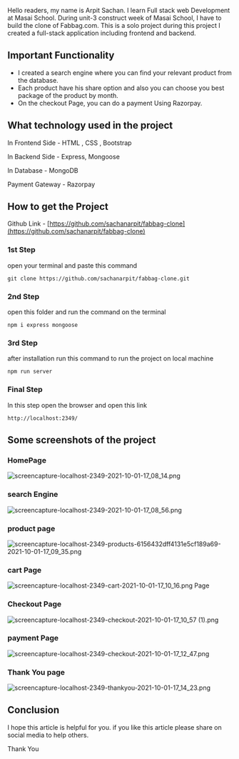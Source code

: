 Hello readers, my name is Arpit Sachan. I learn Full stack web Development at Masai School. During unit-3 construct week of Masai School, I have to build the clone of Fabbag.com. This is a solo project during this project I created a full-stack application including frontend and backend.

## Important Functionality

- I created a search engine where you can find your relevant product from the database. 
- Each product have his share option and also you can choose you best package of the product by month.
- On the checkout Page, you can do a payment Using Razorpay.

## What technology used in the project

In Frontend Side - HTML , CSS , Bootstrap

In Backend Side - Express, Mongoose

In Database -  MongoDB

Payment Gateway - Razorpay

## How to get the Project 

Github Link -  [https://github.com/sachanarpit/fabbag-clone](https://github.com/sachanarpit/fabbag-clone) 


### 1st Step

open your terminal and paste this command


```
git clone https://github.com/sachanarpit/fabbag-clone.git
```



### 2nd Step

open this folder and run the command on the terminal

```
npm i express mongoose
``` 

### 3rd Step

after installation run this command to run the project on local machine


```
npm run server

``` 

### Final Step

In this step open the browser and open this link


```
http://localhost:2349/
``` 


## Some screenshots of the project

### HomePage


![screencapture-localhost-2349-2021-10-01-17_08_14.png](https://cdn.hashnode.com/res/hashnode/image/upload/v1633088312826/8V_XldDb4.png)


### search Engine

![screencapture-localhost-2349-2021-10-01-17_08_56.png](https://cdn.hashnode.com/res/hashnode/image/upload/v1633088356473/Ah-2S9vXv.png)

### product page


![screencapture-localhost-2349-products-6156432dff4131e5cf189a69-2021-10-01-17_09_35.png](https://cdn.hashnode.com/res/hashnode/image/upload/v1633088387724/KGxFSQQM3.png)


### cart Page
![screencapture-localhost-2349-cart-2021-10-01-17_10_16.png](https://cdn.hashnode.com/res/hashnode/image/upload/v1633088431007/-EIFHd0X7.png)
Page


### Checkout Page 

![screencapture-localhost-2349-checkout-2021-10-01-17_10_57 (1).png](https://cdn.hashnode.com/res/hashnode/image/upload/v1633088492484/iP6eu1wHH.png)


### payment Page

![screencapture-localhost-2349-checkout-2021-10-01-17_12_47.png](https://cdn.hashnode.com/res/hashnode/image/upload/v1633088584371/yNBp8NKk7.png)


### Thank You page


![screencapture-localhost-2349-thankyou-2021-10-01-17_14_23.png](https://cdn.hashnode.com/res/hashnode/image/upload/v1633088692309/QUqqqM3U-.png)


## Conclusion

I hope this article is helpful for you. if you like this article please share on social media to help others.

Thank You
